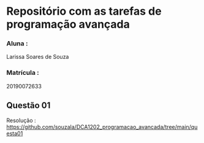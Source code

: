 # Repositório com as tarefas de programação avançada

### Aluna : 
Larissa Soares de Souza
### Matrícula : 
20190072633

## Questão 01
 Resolução : https://github.com/souzala/DCA1202_programacao_avancada/tree/main/questa01
